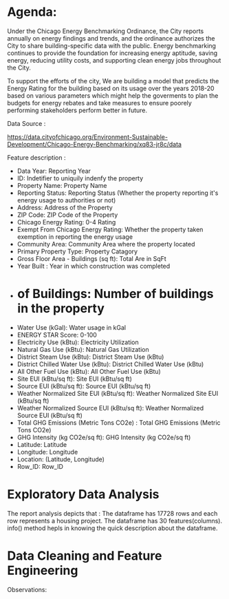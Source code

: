 # Agenda:

Under the Chicago Energy Benchmarking Ordinance, the City reports annually on energy findings and trends, and the ordinance authorizes the City to share building-specific data with the public. Energy benchmarking continues to provide the foundation for increasing energy aptitude, saving energy, reducing utility costs, and supporting clean energy jobs throughout the City.

To support the efforts of the city, We are building a model that predicts the Energy Rating for the building based on its usage over the years 2018-20 based on various parameters which might help the goverments to plan the budgets for energy rebates and take measures to ensure poorely performing stakeholders perform better in future. 


Data Source :

https://data.cityofchicago.org/Environment-Sustainable-Development/Chicago-Energy-Benchmarking/xq83-jr8c/data

Feature description :

- Data Year: Reporting Year
- ID: Indetifier to uniquily indenfy the property
- Property Name: Property Name       
- Reporting Status: Reporting Status (Whether the property reporting it's energy usage to authorities or not)                            
- Address: Address of the Property                                      
- ZIP Code: ZIP Code of the Property                                    
- Chicago Energy Rating: 0-4 Rating                       
- Exempt From Chicago Energy Rating: Whether the property taken exemption in reporting the energy usage           
- Community Area: Community Area where the property located                              
- Primary Property Type: Property Catagory                       
- Gross Floor Area - Buildings (sq ft): Total Are in SqFt    
- Year Built : Year in which construction was completed                                  
- # of Buildings: Number of buildings in the property
- Water Use (kGal): Water usage in kGal
- ENERGY STAR Score: 0-100        
- Electricity Use (kBtu): Electricity Utilization                   
- Natural Gas Use (kBtu): Natural Gas Utilization  
- District Steam Use (kBtu): District Steam Use (kBtu)                
- District Chilled Water Use (kBtu): District Chilled Water Use (kBtu)          
- All Other Fuel Use (kBtu): All Other Fuel Use (kBtu)                  
- Site EUI (kBtu/sq ft): Site EUI (kBtu/sq ft)                       
- Source EUI (kBtu/sq ft): Source EUI (kBtu/sq ft)                     
- Weather Normalized Site EUI (kBtu/sq ft): Weather Normalized Site EUI (kBtu/sq ft)    
- Weather Normalized Source EUI (kBtu/sq ft): Weather Normalized Source EUI (kBtu/sq ft)  
- Total GHG Emissions (Metric Tons CO2e) : Total GHG Emissions (Metric Tons CO2e)      
- GHG Intensity (kg CO2e/sq ft): GHG Intensity (kg CO2e/sq ft)               
- Latitude: Latitude                                    
- Longitude: Longitude                                   
- Location: (Latitude, Longitude)                                    
- Row_ID: Row_ID


# Exploratory Data Analysis

The report analysis depicts that :
The dataframe has 17728  rows and each row represents a housing project.
The dataframe has 30 features(columns).
info() method hepls in knowing the quick description about the dataframe.


# Data Cleaning and Feature Engineering

Observations:





